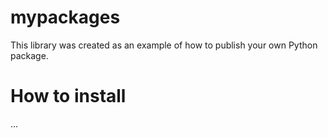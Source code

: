 # mypackages
This library was created as an example of how to publish your own Python package.

# How to install
...